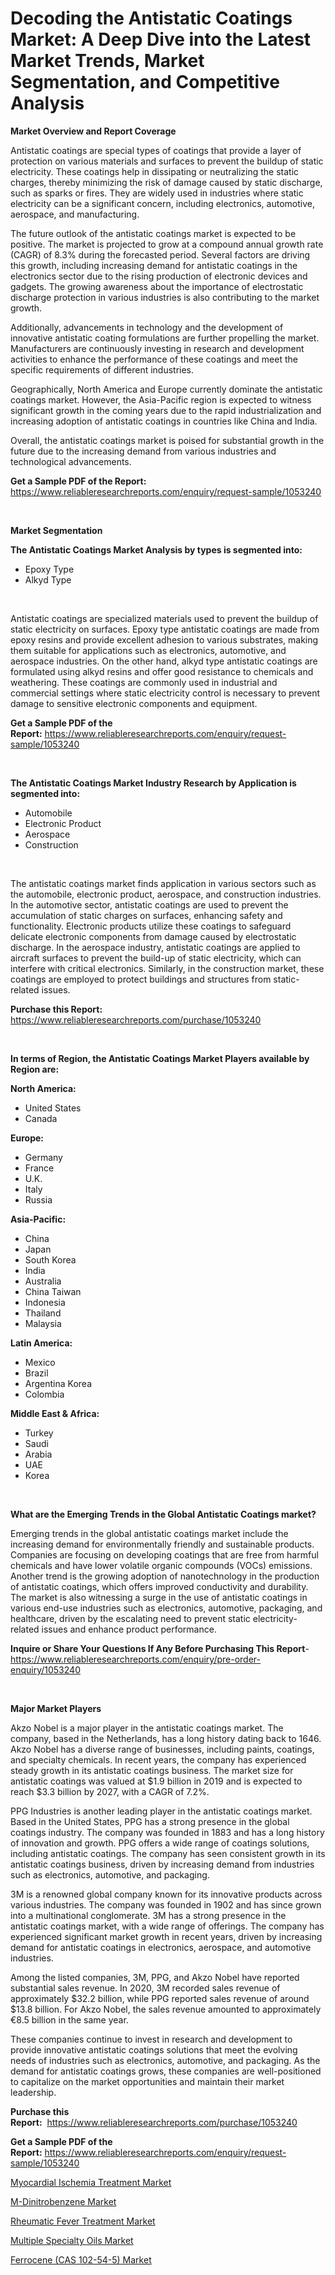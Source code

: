 <p><h1>Decoding the Antistatic Coatings Market: A Deep Dive into the Latest Market Trends, Market Segmentation, and Competitive Analysis</h1></p><p><strong>Market Overview and Report Coverage</strong></p>
<p><p>Antistatic coatings are special types of coatings that provide a layer of protection on various materials and surfaces to prevent the buildup of static electricity. These coatings help in dissipating or neutralizing the static charges, thereby minimizing the risk of damage caused by static discharge, such as sparks or fires. They are widely used in industries where static electricity can be a significant concern, including electronics, automotive, aerospace, and manufacturing.</p><p>The future outlook of the antistatic coatings market is expected to be positive. The market is projected to grow at a compound annual growth rate (CAGR) of 8.3% during the forecasted period. Several factors are driving this growth, including increasing demand for antistatic coatings in the electronics sector due to the rising production of electronic devices and gadgets. The growing awareness about the importance of electrostatic discharge protection in various industries is also contributing to the market growth.</p><p>Additionally, advancements in technology and the development of innovative antistatic coating formulations are further propelling the market. Manufacturers are continuously investing in research and development activities to enhance the performance of these coatings and meet the specific requirements of different industries.</p><p>Geographically, North America and Europe currently dominate the antistatic coatings market. However, the Asia-Pacific region is expected to witness significant growth in the coming years due to the rapid industrialization and increasing adoption of antistatic coatings in countries like China and India.</p><p>Overall, the antistatic coatings market is poised for substantial growth in the future due to the increasing demand from various industries and technological advancements.</p></p>
<p><strong>Get a Sample PDF of the Report:</strong> <a href="https://www.reliableresearchreports.com/enquiry/request-sample/1053240">https://www.reliableresearchreports.com/enquiry/request-sample/1053240</a></p>
<p>&nbsp;</p>
<p><strong>Market Segmentation</strong></p>
<p><strong>The Antistatic Coatings Market Analysis by types is segmented into:</strong></p>
<p><ul><li>Epoxy Type</li><li>Alkyd Type</li></ul></p>
<p>&nbsp;</p>
<p><p>Antistatic coatings are specialized materials used to prevent the buildup of static electricity on surfaces. Epoxy type antistatic coatings are made from epoxy resins and provide excellent adhesion to various substrates, making them suitable for applications such as electronics, automotive, and aerospace industries. On the other hand, alkyd type antistatic coatings are formulated using alkyd resins and offer good resistance to chemicals and weathering. These coatings are commonly used in industrial and commercial settings where static electricity control is necessary to prevent damage to sensitive electronic components and equipment.</p></p>
<p><strong>Get a Sample PDF of the Report:</strong>&nbsp;<a href="https://www.reliableresearchreports.com/enquiry/request-sample/1053240">https://www.reliableresearchreports.com/enquiry/request-sample/1053240</a></p>
<p>&nbsp;</p>
<p><strong>The Antistatic Coatings Market Industry Research by Application is segmented into:</strong></p>
<p><ul><li>Automobile</li><li>Electronic Product</li><li>Aerospace</li><li>Construction</li></ul></p>
<p>&nbsp;</p>
<p><p>The antistatic coatings market finds application in various sectors such as the automobile, electronic product, aerospace, and construction industries. In the automotive sector, antistatic coatings are used to prevent the accumulation of static charges on surfaces, enhancing safety and functionality. Electronic products utilize these coatings to safeguard delicate electronic components from damage caused by electrostatic discharge. In the aerospace industry, antistatic coatings are applied to aircraft surfaces to prevent the build-up of static electricity, which can interfere with critical electronics. Similarly, in the construction market, these coatings are employed to protect buildings and structures from static-related issues.</p></p>
<p><strong>Purchase this Report:</strong>&nbsp; <a href="https://www.reliableresearchreports.com/purchase/1053240">https://www.reliableresearchreports.com/purchase/1053240</a></p>
<p>&nbsp;</p>
<p><strong>In terms of Region, the Antistatic Coatings Market Players available by Region are:</strong></p>
<p>
    <p> <strong> North America: </strong>
        <ul>
            <li>United States</li>
            <li>Canada</li>
        </ul>
        </p> 
    <p> <strong> Europe: </strong>
        <ul>
            <li>Germany</li>
            <li>France</li>
            <li>U.K.</li>
            <li>Italy</li>
            <li>Russia</li>
        </ul>
        </p> 
    <p> <strong> Asia-Pacific: </strong>
        <ul>
            <li>China</li>
            <li>Japan</li>
            <li>South Korea</li>
            <li>India</li>
            <li>Australia</li>
            <li>China Taiwan</li>
            <li>Indonesia</li>
            <li>Thailand</li>
            <li>Malaysia</li>
        </ul>
        </p> 
    <p> <strong> Latin America: </strong>
        <ul>
            <li>Mexico</li>
            <li>Brazil</li>
            <li>Argentina Korea</li>
            <li>Colombia</li>
        </ul>
        </p> 
    <p> <strong> Middle East & Africa: </strong>
        <ul>
            <li>Turkey</li>
            <li>Saudi</li>
            <li>Arabia</li>
            <li>UAE</li>
            <li>Korea</li>
        </ul>
    </p>
    </p>
<p>&nbsp;</p>
<p><strong>What are the Emerging Trends in the Global Antistatic Coatings market?</strong></p>
<p><p>Emerging trends in the global antistatic coatings market include the increasing demand for environmentally friendly and sustainable products. Companies are focusing on developing coatings that are free from harmful chemicals and have lower volatile organic compounds (VOCs) emissions. Another trend is the growing adoption of nanotechnology in the production of antistatic coatings, which offers improved conductivity and durability. The market is also witnessing a surge in the use of antistatic coatings in various end-use industries such as electronics, automotive, packaging, and healthcare, driven by the escalating need to prevent static electricity-related issues and enhance product performance.</p></p>
<p><strong>Inquire or Share Your Questions If Any Before Purchasing This Report</strong>- <a href="https://www.reliableresearchreports.com/enquiry/pre-order-enquiry/1053240">https://www.reliableresearchreports.com/enquiry/pre-order-enquiry/1053240</a></p>
<p>&nbsp;</p>
<p><strong>Major Market Players</strong></p>
<p><p>Akzo Nobel is a major player in the antistatic coatings market. The company, based in the Netherlands, has a long history dating back to 1646. Akzo Nobel has a diverse range of businesses, including paints, coatings, and specialty chemicals. In recent years, the company has experienced steady growth in its antistatic coatings business. The market size for antistatic coatings was valued at $1.9 billion in 2019 and is expected to reach $3.3 billion by 2027, with a CAGR of 7.2%.</p><p>PPG Industries is another leading player in the antistatic coatings market. Based in the United States, PPG has a strong presence in the global coatings industry. The company was founded in 1883 and has a long history of innovation and growth. PPG offers a wide range of coatings solutions, including antistatic coatings. The company has seen consistent growth in its antistatic coatings business, driven by increasing demand from industries such as electronics, automotive, and packaging.</p><p>3M is a renowned global company known for its innovative products across various industries. The company was founded in 1902 and has since grown into a multinational conglomerate. 3M has a strong presence in the antistatic coatings market, with a wide range of offerings. The company has experienced significant market growth in recent years, driven by increasing demand for antistatic coatings in electronics, aerospace, and automotive industries.</p><p>Among the listed companies, 3M, PPG, and Akzo Nobel have reported substantial sales revenue. In 2020, 3M recorded sales revenue of approximately $32.2 billion, while PPG reported sales revenue of around $13.8 billion. For Akzo Nobel, the sales revenue amounted to approximately €8.5 billion in the same year.</p><p>These companies continue to invest in research and development to provide innovative antistatic coatings solutions that meet the evolving needs of industries such as electronics, automotive, and packaging. As the demand for antistatic coatings grows, these companies are well-positioned to capitalize on the market opportunities and maintain their market leadership.</p></p>
<p><strong>Purchase this Report:</strong>&nbsp;&nbsp;<a href="https://www.reliableresearchreports.com/purchase/1053240">https://www.reliableresearchreports.com/purchase/1053240</a></p>
<p></p>
<p><strong>Get a Sample PDF of the Report:</strong>&nbsp;<a href="https://www.reliableresearchreports.com/enquiry/request-sample/1053240">https://www.reliableresearchreports.com/enquiry/request-sample/1053240</a></p>
<p><p><a href="https://medium.com/@isomjohnson/myocardial-ischemia-treatment-market-exploring-market-share-market-trends-and-future-growth-28dedd65c22b">Myocardial Ischemia Treatment Market</a></p><p><a href="https://www.linkedin.com/pulse/m-dinitrobenzene-market-research-report-provides-thorough-q2rte/">M-Dinitrobenzene Market</a></p><p><a href="https://medium.com/@skylargrant2023/rheumatic-fever-treatment-market-research-report-its-history-and-forecast-2023-to-2030-697011a980dd">Rheumatic Fever Treatment Market</a></p><p><a href="https://www.linkedin.com/pulse/decoding-multiple-specialty-oils-market-deep-dive-latest-v7bxe/">Multiple Specialty Oils Market</a></p><p><a href="https://github.com/RoccoManning/Market-Research-Report-List-1/blob/main/ferrocene-cas-102-54-5-market.md">Ferrocene (CAS 102-54-5) Market</a></p></p>